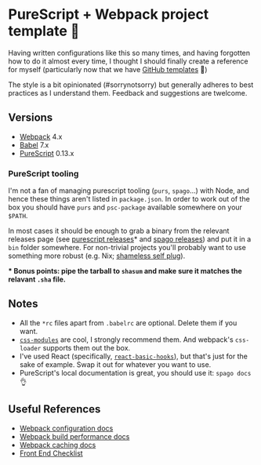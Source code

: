 # PureScript + Webpack project template 🚀

Having written configurations like this so many times, and having forgotten how
to do it almost every time, I thought I should finally create a reference for
myself (particularly now that we have [GitHub templates][github-templates-announcement] 🎉)

The style is a bit opinionated (#sorrynotsorry) but generally adheres to best
practices as I understand them. Feedback and suggestions are twelcome.

## Versions

- [Webpack][webpack] 4.x
- [Babel][babel] 7.x
- [PureScript][purescript] 0.13.x

### PureScript tooling

I'm not a fan of managing purescript tooling (`purs`, `spago`...) with Node, and
hence these things aren't listed in `package.json`. In order to work out of the
box you should have `purs` and `psc-package` available somewhere on your `$PATH`.

In most cases it should be enough to grab a binary from the relevant releases
page (see [purescript releases][purs-releases]\* and [spago releases][spago-releases]) and
put it in a `bin` folder somewhere. For non-trivial projects you'll probably
want to use something more robust (e.g. Nix; [shameless self plug][purescript-nix]).

**\* Bonus points: pipe the tarball to `shasum` and make sure it matches the
relavant `.sha` file.**

## Notes

- All the `*rc` files apart from `.babelrc` are optional. Delete them if you want.
- [`css-modules`](https://github.com/css-modules/css-modules) are cool, I strongly 
  recommend them. And webpack's `css-loader` supports them out the box.
- I've used React (specifically, [`react-basic-hooks`][react-basic-hooks]), but
  that's just for the sake of example. Swap it out for whatever you want to use.
- PureScript's local documentation is great, you should use it: `spago docs` 👌

## Useful References

- [Webpack configuration docs](https://webpack.js.org/configuration/)
- [Webpack build performance docs](https://webpack.js.org/guides/build-performance/)
- [Webpack caching docs](https://webpack.js.org/guides/caching/)
- [Front End Checklist](https://github.com/thedaviddias/Front-End-Checklist)

[webpack]: https://webpack.js.org/
[github-templates-announcement]: https://github.blog/2019-06-06-generate-new-repositories-with-repository-templates/
[purs-releases]: https://github.com/purescript/purescript/releases
[psc-package-releases]: https://github.com/purescript/psc-package/releases
[spago-releases]: https://github.com/spacchetti/spago/releases
[purescript]: http://www.purescript.org/
[babel]: https://babeljs.io/
[purescript-nix]: https://github.com/jmackie/purescript-nix
[react-basic-hooks]: https://github.com/spicydonuts/purescript-react-basic-hooks
